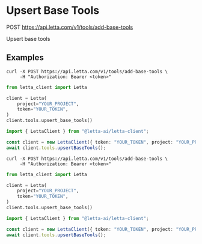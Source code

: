 # Upsert Base Tools

POST https://api.letta.com/v1/tools/add-base-tools

Upsert base tools

## Examples

```shell
curl -X POST https://api.letta.com/v1/tools/add-base-tools \
     -H "Authorization: Bearer <token>"
```

```python
from letta_client import Letta

client = Letta(
    project="YOUR_PROJECT",
    token="YOUR_TOKEN",
)
client.tools.upsert_base_tools()

```

```typescript
import { LettaClient } from "@letta-ai/letta-client";

const client = new LettaClient({ token: "YOUR_TOKEN", project: "YOUR_PROJECT" });
await client.tools.upsertBaseTools();

```

```shell
curl -X POST https://api.letta.com/v1/tools/add-base-tools \
     -H "Authorization: Bearer <token>"
```

```python
from letta_client import Letta

client = Letta(
    project="YOUR_PROJECT",
    token="YOUR_TOKEN",
)
client.tools.upsert_base_tools()

```

```typescript
import { LettaClient } from "@letta-ai/letta-client";

const client = new LettaClient({ token: "YOUR_TOKEN", project: "YOUR_PROJECT" });
await client.tools.upsertBaseTools();

```